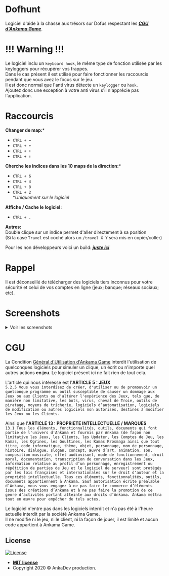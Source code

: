 # Dofhunt
Logiciel d'aide à la chasse aux trésors sur Dofus respectant les ***[CGU d'Ankama Game](https://www.dofus.com/fr/cgu)***.

# !!! Warning !!!
Le logiciel inclu un `keyboard hook`, le même type de fonction utilisée par les keyloggers pour récupérer vos frappes.<br>
Dans le cas présent il est utilisé pour faire fonctionner les raccourcis pendant que vous avez le focus sur le jeu.<br>
Il est donc normal que l'anti virus détecte un `keylogger` ou `hook`.<br>
Ajoutez donc une exception à votre anti virus s'il n'apprécie pas l'application.

# Raccourcis

**Changer de map:***
- `CTRL + ➡`
- `CTRL + ⬅`
- `CTRL + ⬆`
- `CTRL + ⬇`

**Cherche les indices dans les 10 maps de la direction:***
- `CTRL + 6`
- `CTRL + 4`
- `CTRL + 8`
- `CTRL + 2`
<br>**Uniquement sur le logiciel*

**Affiche / Cache le logiciel:**
- `CTRL + .`

**Autres:**<br>
Double clique sur un indice permet d'aller directement à sa position<br>
(Si la case `Travel` est coché alors un `/travel X Y` sera mis en copier/coller)

Pour les non développeurs voici un build: ***[juste ici](https://mega.nz/file/IpFQBYzJ#gP09bVv5uIzhrELGhhzgZNVvRNIjGBcTJBfhJfAwtbs)***

# Rappel
Il est déconseillé de télécharger des logiciels tiers inconnus pour votre sécurité et celui de vos comptes en ligne (jeux; banque; réseaux sociaux; etc).

# Screenshots
<details><summary>Voir les screenshots</summary><p>
  
Le logiciel:<br>
![software](https://www.zupimages.net/up/20/34/h30k.png)

La recherche:<br>
![search](https://www.zupimages.net/up/20/34/jo9j.png)

Les options:<br>
![options](https://www.zupimages.net/up/20/34/54g0.png)

L'option travel:<br>
![travel](https://www.zupimages.net/up/20/34/eogd.png)

Mis à jour visuel:
![miseajour](https://www.zupimages.net/viewer.php?id=20/34/6yc6.png)
</p></details>

# CGU

La Condition [Général d'Utilisation d'Ankama Game](https://www.dofus.com/fr/cgu) interdit l'utilisation de quelconques logiciels pour simuler un clique, un écrit ou n'importe quel autres actions **en jeu**.
Le logiciel présent ici ne fait rien de tout cela.

L'article qui nous intéresse est l'**ARTICLE 5 : JEUX**<br>
`5.2.5 Vous vous interdisez de créer, d'utiliser ou de promouvoir un quelconque programme ou outil susceptible de causer un dommage aux Jeux ou aux Clients ou d'altérer l'expérience des Jeux, tels que, de manière non limitative, les bots, virus, cheval de Troie, outils de piratage, moyens de tricherie, logiciels d’automatisation, logiciels de modification ou autres logiciels non autorisés, destinés à modifier les Jeux ou les Clients.`<br>

Ainsi que l'**ARTICLE 13 : PROPRIETE INTELLECTUELLE / MARQUES**<br>
`13.1 Tous les éléments, fonctionnalités, outils, documents qui font partie de l'univers d'Ankama et fournis par Ankama (de façon non limitative les Jeux, les Clients, les Updater, les Comptes de Jeu, les Kamas, les Ogrines, les Goultines, les Kamas Krosmaga ainsi que tout titre, code informatique, thème, objet, personnage, nom de personnage, histoire, dialogue, slogan, concept, œuvre d’art, animation, son, composition musicale, effet audiovisuel, mode de fonctionnement, droit moral, documentation, transcription de conversation dans les Jeux, information relative au profil d’un personnage, enregistrement ou répétition de parties de Jeu et le logiciel de serveur) sont protégés par les lois françaises et internationales sur le droit d'auteur et la propriété intellectuelle. Tous ces éléments, fonctionnalités, outils, documents appartiennent à Ankama. Sauf autorisation écrite préalable d’Ankama, vous vous engagez à ne pas faire le commerce d’éléments issus des créations d’Ankama et à ne pas faire la promotion de ce genre d’activités portant atteinte aux droits d’Ankama. Ankama mettra tout en œuvre pour empêcher de tels actes.`

Le logiciel n'entre pas dans les logiciels interdit et n'a pas été à l'heure actuelle interdit par la société Ankama Game.<br>
Il ne modifie ni le jeu, ni le client, ni la façon de jouer, il est limité et aucun code appartient à Ankama Game.


## License

[![License](http://img.shields.io/:license-mit-blue.svg?style=flat-square)](http://badges.mit-license.org)

- **[MIT license](http://opensource.org/licenses/mit-license.php)**
- Copyright 2020 © AnkaDev production.
